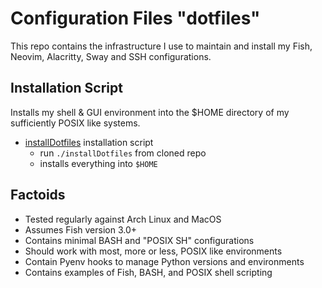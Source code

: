 # Configuration Files "dotfiles"

This repo contains the infrastructure I use to maintain and
install my Fish, Neovim, Alacritty, Sway and SSH configurations.

## Installation Script

Installs my shell & GUI environment into the $HOME directory
of my sufficiently POSIX like systems.

* [installDotfiles](installDotfiles) installation script
  * run `./installDotfiles` from cloned repo
  * installs everything into `$HOME`

## Factoids

* Tested regularly against Arch Linux and MacOS
* Assumes Fish version 3.0+
* Contains minimal BASH and "POSIX SH" configurations
* Should work with most, more or less, POSIX like environments
* Contain Pyenv hooks to manage Python versions and environments
* Contains examples of Fish, BASH, and POSIX shell scripting
